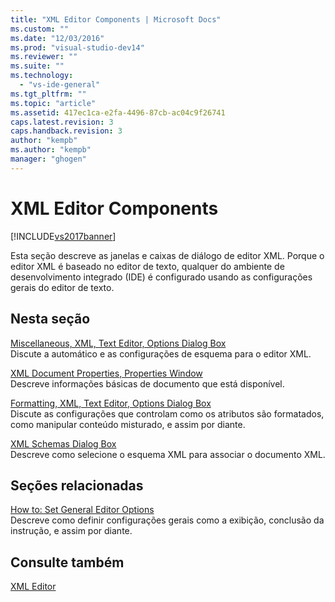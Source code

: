 ```yaml
---
title: "XML Editor Components | Microsoft Docs"
ms.custom: ""
ms.date: "12/03/2016"
ms.prod: "visual-studio-dev14"
ms.reviewer: ""
ms.suite: ""
ms.technology: 
  - "vs-ide-general"
ms.tgt_pltfrm: ""
ms.topic: "article"
ms.assetid: 417ec1ca-e2fa-4496-87cb-ac04c9f26741
caps.latest.revision: 3
caps.handback.revision: 3
author: "kempb"
ms.author: "kempb"
manager: "ghogen"
---
```

# XML Editor Components
[!INCLUDE[vs2017banner](../code-quality/includes/vs2017banner.md)]

Esta seção descreve as janelas e caixas de diálogo de editor XML.  Porque o editor XML é baseado no editor de texto, qualquer do ambiente de desenvolvimento integrado \(IDE\) é configurado usando as configurações gerais do editor de texto.  
  
## Nesta seção  
 [Miscellaneous, XML, Text Editor, Options Dialog Box](../xml-tools/miscellaneous-xml-text-editor-options-dialog-box.md)  
 Discute a automático e as configurações de esquema para o editor XML.  
  
 [XML Document Properties, Properties Window](../xml-tools/xml-document-properties-properties-window.md)  
 Descreve informações básicas de documento que está disponível.  
  
 [Formatting, XML, Text Editor, Options Dialog Box](../xml-tools/formatting-xml-text-editor-options-dialog-box.md)  
 Discute as configurações que controlam como os atributos são formatados, como manipular conteúdo misturado, e assim por diante.  
  
 [XML Schemas Dialog Box](../xml-tools/xml-schemas-dialog-box.md)  
 Descreve como selecione o esquema XML para associar o documento XML.  
  
## Seções relacionadas  
 [How to: Set General Editor Options](http://msdn.microsoft.com/pt-br/704e4a7b-2162-4bed-8a47-f4f6ffec98c2)  
 Descreve como definir configurações gerais como a exibição, conclusão da instrução, e assim por diante.  
  
## Consulte também  
 [XML Editor](../xml-tools/xml-editor.md)
